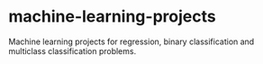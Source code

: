 # machine-learning-projects
 Machine learning projects for regression, binary classification and multiclass classification problems. 
